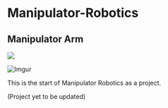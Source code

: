 # Manipulator-Robotics

## Manipulator Arm

![](https://i.imgur.com/aeJoJf4.gifv)

![Imgur](https://i.imgur.com/aeJoJf4.gifv)


This is the start of Manipulator Robotics as a project.

(Project yet to be updated)


